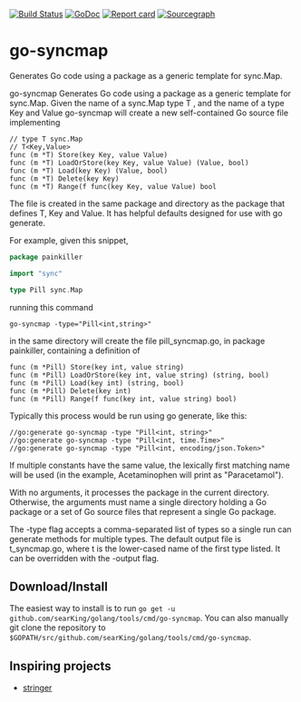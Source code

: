 [![Build Status](https://travis-ci.org/searKing/travis-ci.svg?branch=go-syncmap)](https://travis-ci.org/searKing/travis-ci)
[![GoDoc](https://godoc.org/github.com/searKing/golang/tools/cmd/go-syncmap?status.svg)](https://godoc.org/github.com/searKing/golang/tools/cmd/go-syncmap)
[![Report card](https://goreportcard.com/badge/github.com/searKing/golang/tools/cmd/go-syncmap)](https://goreportcard.com/report/github.com/searKing/golang/tools/cmd/go-syncmap) 
[![Sourcegraph](https://sourcegraph.com/github.com/searKing/golang/-/badge.svg)](https://sourcegraph.com/github.com/searKing/travis-ci@go-syncmap?badge)
# go-syncmap
Generates Go code using a package as a generic template for sync.Map.

go-syncmap Generates Go code using a package as a generic template for sync.Map.
Given the name of a sync.Map type T , and the name of a type Key and Value
go-syncmap will create a new self-contained Go source file implementing
```
// type T sync.Map
// T<Key,Value>
func (m *T) Store(key Key, value Value)
func (m *T) LoadOrStore(key Key, value Value) (Value, bool)
func (m *T) Load(key Key) (Value, bool)
func (m *T) Delete(key Key)
func (m *T) Range(f func(key Key, value Value) bool
```

The file is created in the same package and directory as the package that defines T, Key and Value.
It has helpful defaults designed for use with go generate.

For example, given this snippet,

```go
package painkiller

import "sync"

type Pill sync.Map
```

running this command
```
go-syncmap -type="Pill<int,string>"
```

in the same directory will create the file pill_syncmap.go, in package painkiller,
containing a definition of

```
func (m *Pill) Store(key int, value string)
func (m *Pill) LoadOrStore(key int, value string) (string, bool)
func (m *Pill) Load(key int) (string, bool)
func (m *Pill) Delete(key int)
func (m *Pill) Range(f func(key int, value string) bool)
```

Typically this process would be run using go generate, like this:
```
//go:generate go-syncmap -type "Pill<int, string>"
//go:generate go-syncmap -type "Pill<int, time.Time>"
//go:generate go-syncmap -type "Pill<int, encoding/json.Token>"
```

If multiple constants have the same value, the lexically first matching name will
be used (in the example, Acetaminophen will print as "Paracetamol").

With no arguments, it processes the package in the current directory.
Otherwise, the arguments must name a single directory holding a Go package
or a set of Go source files that represent a single Go package.

The -type flag accepts a comma-separated list of types so a single run can
generate methods for multiple types. The default output file is t_syncmap.go,
where t is the lower-cased name of the first type listed. It can be overridden
with the -output flag.

## Download/Install

The easiest way to install is to run `go get -u github.com/searKing/golang/tools/cmd/go-syncmap`. You can
also manually git clone the repository to `$GOPATH/src/github.com/searKing/golang/tools/cmd/go-syncmap`.

## Inspiring projects
* [stringer](https://godoc.org/golang.org/x/tools/cmd/stringer)
